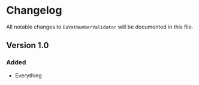 # Changelog

All notable changes to `EuVatNumberValidator` will be documented in this file.

## Version 1.0

### Added
- Everything
